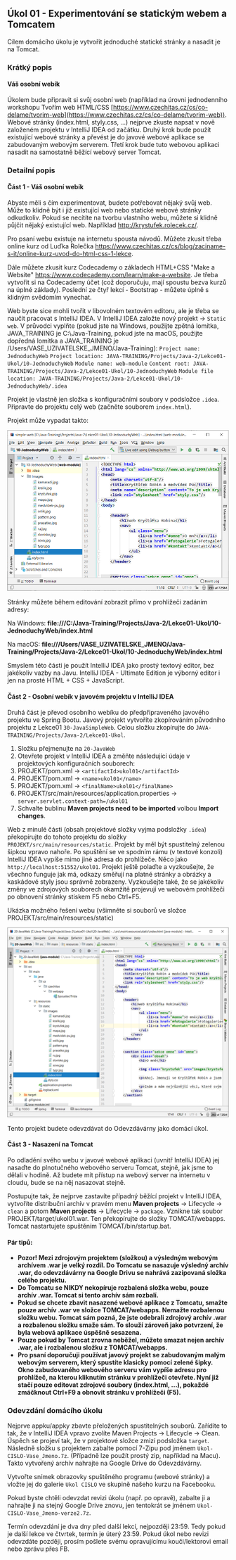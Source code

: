 Úkol 01 - Experimentování se statickým webem a Tomcatem
-------------------------------------------------------

Cílem domácího úkolu je vytvořit jednoduché statické stránky a nasadit je na Tomcat.



### Krátký popis

#### Váš osobní webík

Úkolem bude připravit si svůj osobní web (například na úrovni jednodenního workshopu Tvořím web HTML/CSS
[https://www.czechitas.cz/cs/co-delame/tvorim-web](https://www.czechitas.cz/cs/co-delame/tvorim-web)). Webové stránky
(index.html, styly.css, ...) nejprve zkuste napsat v nově založeném projektu v IntelliJ IDEA od začátku.
Druhý krok bude použít existující webové stránky a převést je do javové webové aplikace se zabudovaným webovým serverem.
Třetí krok bude tuto webovou aplikaci nasadit na samostatně běžící webový server Tomcat.



### Detailní popis

#### Část 1 - Váš osobní webík

Abyste měli s čím experimentovat, budete potřebovat nějaký svůj web. Může to klidně být i již existující web nebo
statické webové stránky odkudkoliv. Pokud se necítíte na tvorbu vlastního webu, můžete si klidně půjčit nějaký
existující web. Například <http://krystufek.rolecek.cz/>.

Pro psaní webu existuje na internetu spousta návodů.
Můžete zkusit třeba online kurz od Luďka Rolečka
<https://www.czechitas.cz/cs/blog/zaciname-s-it/online-kurz-uvod-do-html-css-1-lekce>.

Dále můžete zkusit kurz Codecademy o základech HTML+CSS "Make a Website"
<https://www.codecademy.com/learn/make-a-website>.
Je třeba vytvořit si na Codecademy účet (což doporučuju, mají spoustu bezva kurzů na úplné základy).
Poslední ze čtyř lekcí - Bootstrap - můžete úplně s klidným svědomím vynechat.

Web byste sice mohli tvořit v libovolném textovém editoru, ale je třeba se naučit pracovat s IntelliJ IDEA.
V IntelliJ IDEA založte nový projekt -> `Static web`.
V průvodci vyplňte (pokud jste na Windows, použijte zpětná lomítka, JAVA_TRAINING je C:\Java-Training, pokud jste na macOS, použijte dopředná lomítka a JAVA_TRAINING je /Users/VASE_UZIVATELSKE_JMENO/Java-Training):
`Project name: JednoduchyWeb`
`Project location: JAVA-TRAINING/Projects/Java-2/Lekce01-Ukol/10-JednoduchyWeb`
`Module name: web-module`
`Content root: JAVA-TRAINING/Projects/Java-2/Lekce01-Ukol/10-JednoduchyWeb`
`Module file location: JAVA-TRAINING/Projects/Java-2/Lekce01-Ukol/10-JednoduchyWeb/.idea`

Projekt je vlastně jen složka s konfiguračními soubory v podsložce `.idea`.
Připravte do projektu celý web (začněte souborem `index.html`).

Projekt může vypadat takto:

![Screenshot](img/ukol01-static-web-project.png)

Stránky můžete během editování zobrazit přímo v prohlížeči zadáním adresy:

Na Windows: **file:///C:/Java-Training/Projects/Java-2/Lekce01-Ukol/10-JednoduchyWeb/index.html**

Na macOS: **file:///Users/VASE_UZIVATELSKE_JMENO/Java-Training/Projects/Java-2/Lekce01-Ukol/10-JednoduchyWeb/index.html**

Smyslem této části je použít IntelliJ IDEA jako prostý textový editor, bez jakékoliv vazby na Javu.
IntelliJ IDEA - Ultimate Edition je výborný editor i jen na prosté HTML + CSS + JavaScript.



#### Část 2 - Osobní webík v javovém projektu v IntelliJ IDEA

Druhá část je převod osobního webíku do předpřipraveného javového projektu ve Spring Bootu.
Javový projekt vytvoříte zkopírováním původního projektu z Lekce01 `30-JavaSimpleWeb`.
Celou složku zkopírujte do `JAVA-TRAINING/Projects/Java-2/Lekce01-Ukol`.

1. Složku přejmenujte na `20-JavaWeb`
2. Otevřete projekt v IntelliJ IDEA a změňte následující údaje v projektových konfiguračních souborech:
3. PROJEKT/pom.xml -> `<artifactId>ukol01</artifactId>`
4. PROJEKT/pom.xml -> `<name>ukol01</name>`
5. PROJEKT/pom.xml -> `<finalName>ukol01</finalName>`
6. PROJEKT/src/main/resources/application.properties -> `server.servlet.context-path=/ukol01`
8. Schvalte bublinu **Maven projects need to be imported** volbou **Import changes**.

Web z minulé části (obsah projektové složky vyjma podsložky `.idea`) překopírujte do tohoto projektu do složky
`PROJEKT/src/main/resources/static`. Projekt by měl být spustitelný zelenou šipkou vpravo nahoře.
Po spuštění se ve spodním rámu (v textové konzoli) IntelliJ IDEA vypíše mimo jiné
adresa do prohlížeče. Něco jako `http://localhost:51552/ukol01`.
Projekt ještě polaďte a vyzkoušejte, že všechno funguje jak má, odkazy směřují na platné stránky
a obrázky a kaskádové styly jsou správně zobrazeny.
Vyzkoušejte také, že se jakékoliv změny ve zdrojových souborech okamžitě projevují
ve webovém prohlížeči po obnovení stránky stiskem F5 nebo Ctrl+F5.

Ukázka možného řešení webu (všimněte si souborů ve složce PROJEKT/src/main/resources/static)

![Screenshot](img/ukol01-static-web-project-reseni.png)

Tento projekt budete odevzdávat do Odevzdávárny jako domácí úkol.



#### Část 3 - Nasazení na Tomcat

Po odladění svého webu v javové webové aplikaci (uvnitř IntelliJ IDEA)
jej nasaďte do plnotučného webového serveru Tomcat, stejně, jak jsme to dělali v hodině.
Až budete mít přístup na webový server na internetu v cloudu, bude se na něj nasazovat stejně.

Postupujte tak, že nejprve zastavíte případný běžící projekt v IntelliJ IDEA,
vytvoříte distribuční archív v pravém menu **Maven projects**
-> Lifecycle -> `clean` a potom **Maven projects** -> Lifecycle -> `package`.
Vznikne tak soubor PROJEKT/target/ukol01.war.
Ten překopírujte do složky TOMCAT/webapps.
Tomcat nastartujete spuštěním TOMCAT/bin/startup.bat.



#### Pár tipů:

* **Pozor! Mezi zdrojovým projektem (složkou) a výsledným webovým archívem .war je velký rozdíl. Do Tomcatu se nasazuje
  výsledný archív .war, do odevzdávárny na Google Drivu se nahrává zazipovaná složka celého projektu.**
* **Do Tomcatu se NIKDY nekopíruje rozbalená složka webu, pouze archív .war. Tomcat si tento archív sám rozbalí.**
* **Pokud se chcete zbavit nasazené webové aplikace z Tomcatu, smažte pouze archív .war ve složce
  TOMCAT/webapps. Nemažte rozbalenou složku webu. Tomcat sám pozná, že jste odebrali zdrojový archív .war a rozbalenou
  složku smaže sám. To slouží zároveň jako potvrzení, že byla webová aplikace úspěšně sesazena.**
* **Pouze pokud by Tomcat zrovna neběžel, můžete smazat nejen archív .war, ale i rozbalenou složku z TOMCAT/webapps.**
* **Pro psaní doporučuji používat javový projekt se zabudovaným malým webovým serverem, který spustíte klasicky pomocí zelené
  šipky. Okno zabudovaného webového serveru vám vypíše adresu pro prohlížeč, na kterou kliknutím stránku v prohlížeči otevřete.
  Nyní již stačí pouze editovat zdrojové soubory (index.html, ...), pokaždé zmáčknout Ctrl+F9 a obnovit stránku v prohlížeči (F5).**



### Odevzdání domácího úkolu

Nejprve appku/appky zbavte přeložených spustitelných souborů.
Zařídíte to tak, že v IntelliJ IDEA vpravo zvolíte
Maven Projects -> Lifecycle -> Clean.
Úspěch se projeví tak, že v projektové složce zmizí
podsložka `target`.
Následně složku s projektem
zabalte pomocí 7-Zipu pod jménem `Ukol-CISLO-Vase_Jmeno.7z`.
(Případně lze použít prostý zip, například na Macu).
Takto vytvořený archív nahrajte na Google Drive do Odevzdávárny.

Vytvořte snímek obrazovky spuštěného programu (webové stránky) a vložte jej
do galerie `Ukol CISLO` ve skupině našeho kurzu na Facebooku.

Pokud byste chtěli odevzdat revizi úkolu (např. po opravě),
zabalte ji a nahrajte ji na stejný Google Drive znovu,
jen tentokrát se jménem `Ukol-CISLO-Vase_Jmeno-verze2.7z`.

Termín odevzdání je dva dny před další lekcí, nejpozději 23:59.
Tedy pokud je další lekce ve čtvrtek, termín je úterý 23:59.
Pokud úkol nebo revizi odevzdáte později,
prosím pošlete svému opravujícímu kouči/lektorovi email nebo zprávu přes FB.
